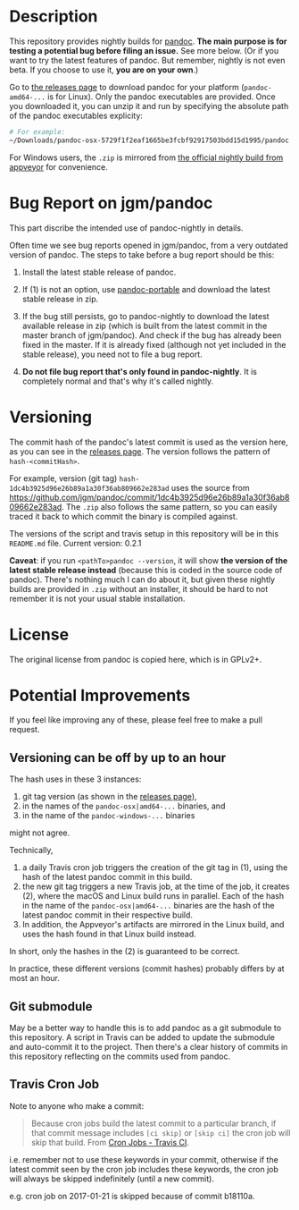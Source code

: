 # Description

This repository provides nightly builds for [pandoc](https://github.com/jgm/pandoc/). **The main purpose is for testing a potential bug before filing an issue.** See more below.
(Or if you want to try the latest features of pandoc. But remember, nightly is not even beta. If you choose to use it, **you are on your own**.)

Go to [the releases page](https://github.com/pandoc-extras/pandoc-nightly/releases/latest) to download pandoc for your platform (`pandoc-amd64-...` is for Linux).
Only the pandoc executables are provided. Once you downloaded it, you can unzip it and run by specifying the absolute path of the pandoc executables explicity:

```bash
# For example:
~/Downloads/pandoc-osx-5729f1f2eaf1665be3fcbf92917503bdd15d1995/pandoc ... # your usual pandoc options here
```

For Windows users, the `.zip` is mirrored from [the official nightly build from appveyor](https://ci.appveyor.com/project/jgm/pandoc/build/artifacts) for convenience.

# Bug Report on jgm/pandoc

This part discribe the intended use of pandoc-nightly in details.

Often time we see bug reports opened in jgm/pandoc, from a very outdated version of pandoc. The steps to take before a bug report should be this:

1. Install the latest stable release of pandoc.

2. If (1) is not an option, use [pandoc-portable](https://github.com/pandoc-extras/pandoc-portable) and download the latest stable release in zip.

3. If the bug still persists, go to pandoc-nightly to download the latest available release in zip (which is built from the latest commit in the master branch of jgm/pandoc). And check if the bug has already been fixed in the master. If it is already fixed (although not yet included in the stable release), you need not to file a bug report.

4. **Do not file bug report that's only found in pandoc-nightly**. It is completely normal and that's why it's called nightly.

# Versioning

The commit hash of the pandoc's latest commit is used as the version here, as you can see in the [releases page](https://github.com/pandoc-extras/pandoc-portable/releases). The version follows the pattern of `hash-<commitHash>`.

For example, version (git tag) `hash-1dc4b3925d96e26b89a1a30f36ab809662e283ad` uses the source from <https://github.com/jgm/pandoc/commit/1dc4b3925d96e26b89a1a30f36ab809662e283ad>. The `.zip` also follows the same pattern, so you can easily traced it back to which commit the binary is compiled against.

The versions of the script and travis setup in this repository will be in this `README.md` file. Current version: 0.2.1

**Caveat**: if you run `<pathTo>pandoc --version`, it will show **the version of the latest stable release instead** (because this is coded in the source code of pandoc). There's nothing much I can do about it, but given these nightly builds are provided in `.zip` without an installer, it should be hard to not remember it is not your usual stable installation.

# License

The original license from pandoc is copied here, which is in GPLv2+.

# Potential Improvements

If you feel like improving any of these, please feel free to make a pull request.

## Versioning can be off by up to an hour

The hash uses in these 3 instances:

1. git tag version (as shown in the [releases page](https://github.com/pandoc-extras/pandoc-portable/releases)),
2. in the names of the `pandoc-osx|amd64-...` binaries, and
3. in the name of the `pandoc-windows-...` binaries

might not agree.

Technically,

1. a daily Travis cron job triggers the creation of the git tag in (1), using the hash of the latest pandoc commit in this build.
2. the new git tag triggers a new Travis job, at the time of the job, it creates (2), where the macOS and Linux build runs in parallel. Each of the hash in the name of the `pandoc-osx|amd64-...` binaries are the hash of the latest pandoc commit in their respective build.
3. In addition, the Appveyor's artifacts are mirrored in the Linux build, and uses the hash found in that Linux build instead.

In short, only the hashes in the (2) is guaranteed to be correct.

In practice, these different versions (commit hashes) probably differs by at most an hour.

## Git submodule

May be a better way to handle this is to add pandoc as a git submodule to this repository. A script in Travis can be added to update the submodule and auto-commit it to the project. Then there's a clear history of commits in this repository reflecting on the commits used from pandoc.

## Travis Cron Job

Note to anyone who make a commit:

>Because cron jobs build the latest commit to a particular branch, if that commit message includes `[ci skip]` or `[skip ci]` the cron job will skip that build. From [Cron Jobs - Travis CI](https://docs.travis-ci.com/user/cron-jobs/).

i.e. remember not to use these keywords in your commit, otherwise if the latest commit seen by the cron job includes these keywords, the cron job will always be skipped indefinitely (until a new commit).

e.g. cron job on 2017-01-21 is skipped because of commit b18110a.
